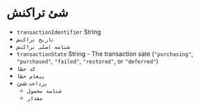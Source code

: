 # شئ تراکنش

* `transactionIdentifier` String
* `تاریخ تراکنش`
* `شناسه اصلی تراکنش`
* `transactionState` String - The transaction sate (`"purchasing"`, `"purchased"`, `"failed"`, `"restored"`, or `"deferred"`)
* `کد خطا`
* `پیغام خطا`
* `پرداخت` شئ 
  * `شناسه محصول`
  * `مقدار`